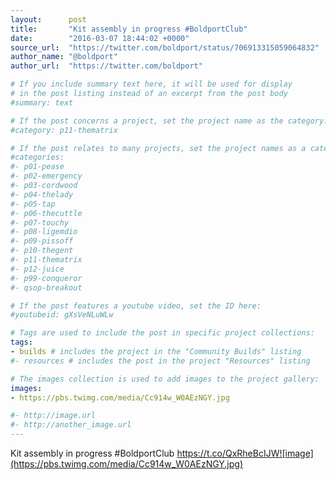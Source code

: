 ```yaml
---
layout:      post
title:       "Kit assembly in progress #BoldportClub"
date:        "2016-03-07 18:44:02 +0000"
source_url:  "https://twitter.com/boldport/status/706913315059064832"
author_name: "@boldport"
author_url:  "https://twitter.com/boldport"

# If you include summary text here, it will be used for display
# in the post listing instead of an excerpt from the post body
#summary: text

# If the post concerns a project, set the project name as the category:
#category: p11-thematrix

# If the post relates to many projects, set the project names as a categories array:
#categories:
#- p01-pease
#- p02-emergency
#- p03-cordwood
#- p04-thelady
#- p05-tap
#- p06-thecuttle
#- p07-touchy
#- p08-ligemdio
#- p09-pissoff
#- p10-thegent
#- p11-thematrix
#- p12-juice
#- p99-conqueror
#- qsop-breakout

# If the post features a youtube video, set the ID here:
#youtubeid: gXsVeNLuWLw

# Tags are used to include the post in specific project collections:
tags:
- builds # includes the project in the "Community Builds" listing
#- resources # includes the post in the project "Resources" listing

# The images collection is used to add images to the project gallery:
images:
- https://pbs.twimg.com/media/Cc914w_W0AEzNGY.jpg

#- http://image.url
#- http://another_image.url
---
```


Kit assembly in progress #BoldportClub https://t.co/QxRheBcIJW![image](https://pbs.twimg.com/media/Cc914w_W0AEzNGY.jpg)


